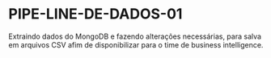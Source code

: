 # PIPE-LINE-DE-DADOS-01
Extraindo dados do MongoDB e  fazendo alterações necessárias, para salva em arquivos CSV afim de disponibilizar para o time de business intelligence.
